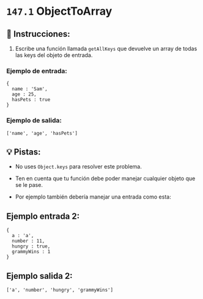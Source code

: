 # `147.1` ObjectToArray

## 📝 Instrucciones:

1. Escribe una función llamada `getAllKeys` que devuelve un array de todas las keys del objeto de entrada. 

### Ejemplo de entrada:

```Js
{
  name : 'Sam',
  age : 25,
  hasPets : true
}
```

### Ejemplo de salida:

```Js
['name', 'age', 'hasPets']
```

## 💡 Pistas:

+ No uses `Object.keys` para resolver este problema.

+ Ten en cuenta que tu función debe poder manejar cualquier objeto que se le pase.

+ Por ejemplo también debería manejar una entrada como esta:

## Ejemplo entrada 2:

```Js
{
  a : 'a',
  number : 11,
  hungry : true,
  grammyWins : 1
}
```
## Ejemplo salida 2:

```Js
['a', 'number', 'hungry', 'grammyWins']
```